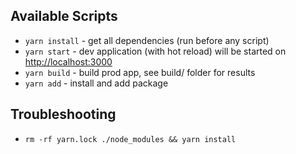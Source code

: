 ## Available Scripts

* `yarn install` - get all dependencies (run before any script)
* `yarn start` - dev application (with hot reload) will be started on [http://localhost:3000](http://localhost:3000)
* `yarn build` - build prod app, see build/ folder for results
* `yarn add` - install and add package

## Troubleshooting

* `rm -rf yarn.lock ./node_modules && yarn install`